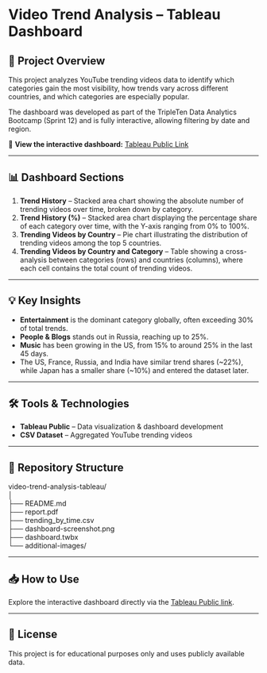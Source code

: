 # Video Trend Analysis – Tableau Dashboard

## 📌 Project Overview
This project analyzes YouTube trending videos data to identify which categories gain the most visibility, how trends vary across different countries, and which categories are especially popular.

The dashboard was developed as part of the TripleTen Data Analytics Bootcamp (Sprint 12) and is fully interactive, allowing filtering by date and region.

🔗 **View the interactive dashboard:** [Tableau Public Link](https://tableaupublic.com/...)

---

## 📊 Dashboard Sections
1. **Trend History** – Stacked area chart showing the absolute number of trending videos over time, broken down by category.
2. **Trend History (%)** – Stacked area chart displaying the percentage share of each category over time, with the Y-axis ranging from 0% to 100%.
3. **Trending Videos by Country** – Pie chart illustrating the distribution of trending videos among the top 5 countries.
4. **Trending Videos by Country and Category** – Table showing a cross-analysis between categories (rows) and countries (columns), where each cell contains the total count of trending videos.

---

## 💡 Key Insights
- **Entertainment** is the dominant category globally, often exceeding 30% of total trends.
- **People & Blogs** stands out in Russia, reaching up to 25%.
- **Music** has been growing in the US, from 15% to around 25% in the last 45 days.
- The US, France, Russia, and India have similar trend shares (~22%), while Japan has a smaller share (~10%) and entered the dataset later.

---

## 🛠️ Tools & Technologies
- **Tableau Public** – Data visualization & dashboard development
- **CSV Dataset** – Aggregated YouTube trending videos

---

## 📂 Repository Structure

video-trend-analysis-tableau/  
│  
├── README.md  
├── report.pdf  
├── trending_by_time.csv  
├── dashboard-screenshot.png  
├── dashboard.twbx  
└── additional-images/  

---

## 📥 How to Use
Explore the interactive dashboard directly via the [Tableau Public link](https://public.tableau.com/app/profile/mateus.romano/viz/TT_S12/Dashboard).

---

## 📄 License
This project is for educational purposes only and uses publicly available data.




 
